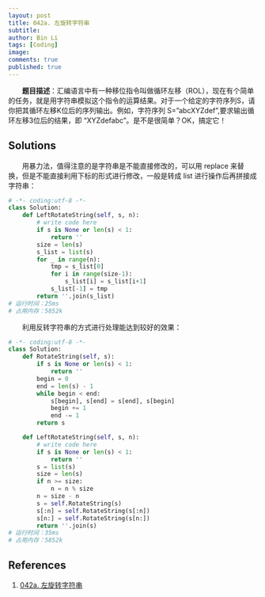 ```yaml
---
layout: post
title: 042a. 左旋转字符串
subtitle:
author: Bin Li
tags: [Coding]
image: 
comments: true
published: true
---
```


　　**题目描述**：汇编语言中有一种移位指令叫做循环左移（ROL），现在有个简单的任务，就是用字符串模拟这个指令的运算结果。对于一个给定的字符序列S，请你把其循环左移K位后的序列输出。例如，字符序列 S=”abcXYZdef”,要求输出循环左移3位后的结果，即 “XYZdefabc”。是不是很简单？OK，搞定它！

## Solutions
　　用暴力法，值得注意的是字符串是不能直接修改的，可以用 replace 来替换，但是不能直接利用下标的形式进行修改，一般是转成 list 进行操作后再拼接成字符串：

```python
# -*- coding:utf-8 -*-
class Solution:
    def LeftRotateString(self, s, n):
        # write code here
        if s is None or len(s) < 1:
            return ''
        size = len(s)
        s_list = list(s)
        for _ in range(n):
            tmp = s_list[0]
            for i in range(size-1):
                s_list[i] = s_list[i+1]
            s_list[-1] = tmp
        return ''.join(s_list)
# 运行时间：25ms
# 占用内存：5852k
```

　　利用反转字符串的方式进行处理能达到较好的效果：
```python
# -*- coding:utf-8 -*-
class Solution:
    def RotateString(self, s):
        if s is None or len(s) < 1:
            return ''
        begin = 0
        end = len(s) - 1
        while begin < end:
            s[begin], s[end] = s[end], s[begin]
            begin += 1
            end -= 1
        return s

    def LeftRotateString(self, s, n):
        # write code here
        if s is None or len(s) < 1:
            return ''
        s = list(s)
        size = len(s)
        if n >= size:
            n = n % size
        n = size - n
        s = self.RotateString(s)
        s[:n] = self.RotateString(s[:n])
        s[n:] = self.RotateString(s[n:])
        return ''.join(s)
# 运行时间：35ms
# 占用内存：5852k
```

## References
1. [042a. 左旋转字符串](https://www.nowcoder.com/practice/12d959b108cb42b1ab72cef4d36af5ec?tpId=13&tqId=11196&rp=1&ru=%2Fta%2Fcoding-interviews&qru=%2Fta%2Fcoding-interviews%2Fquestion-ranking&tPage=3)
